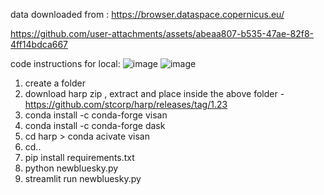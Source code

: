 data downloaded from :
https://browser.dataspace.copernicus.eu/ 


https://github.com/user-attachments/assets/abeaa807-b535-47ae-82f8-4ff14bdca667

code instructions for local:
![image](https://github.com/user-attachments/assets/a9821684-61c5-499e-85b3-ad2202289c45)
![image](https://github.com/user-attachments/assets/ff84ba92-93f3-45f9-a8e0-e6a21dd47c82)

1. create a folder
2. download harp zip , extract and place inside the above folder - https://github.com/stcorp/harp/releases/tag/1.23
3. conda install -c conda-forge visan
4. conda install -c conda-forge dask
5. cd harp > conda acivate visan
6. cd..
7. pip install requirements.txt
8. python newbluesky.py
9. streamlit run newbluesky.py
    
